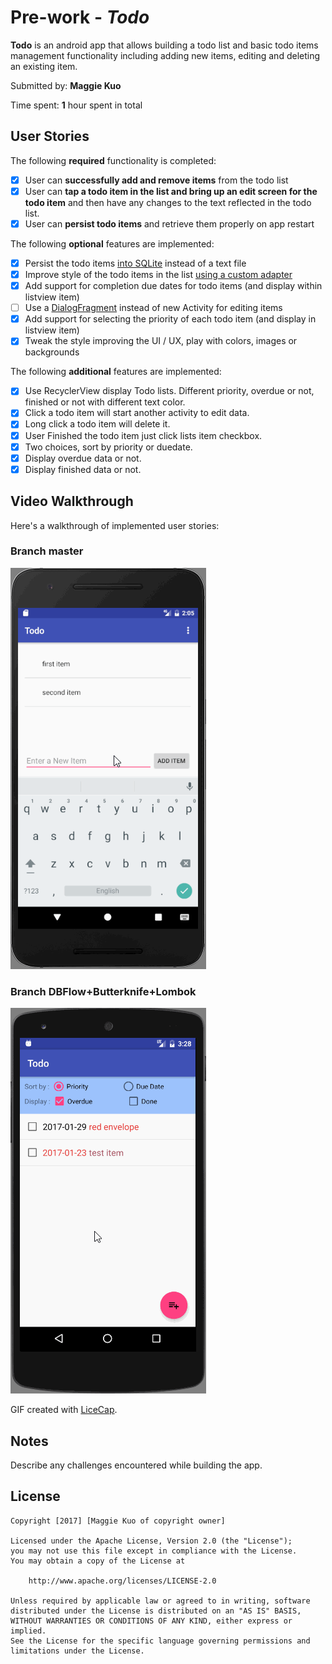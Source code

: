# Pre-work - *Todo*

**Todo** is an android app that allows building a todo list and basic todo items management functionality including adding new items, editing and deleting an existing item.

Submitted by: **Maggie Kuo**

Time spent: **1** hour spent in total

## User Stories

The following **required** functionality is completed:

* [x] User can **successfully add and remove items** from the todo list
* [x] User can **tap a todo item in the list and bring up an edit screen for the todo item** and then have any changes to the text reflected in the todo list.
* [x] User can **persist todo items** and retrieve them properly on app restart

The following **optional** features are implemented:

* [x] Persist the todo items [into SQLite](http://guides.codepath.com/android/Persisting-Data-to-the-Device#sqlite) instead of a text file
* [x] Improve style of the todo items in the list [using a custom adapter](http://guides.codepath.com/android/Using-an-ArrayAdapter-with-ListView)
* [x] Add support for completion due dates for todo items (and display within listview item)
* [ ] Use a [DialogFragment](http://guides.codepath.com/android/Using-DialogFragment) instead of new Activity for editing items
* [x] Add support for selecting the priority of each todo item (and display in listview item)
* [x] Tweak the style improving the UI / UX, play with colors, images or backgrounds

The following **additional** features are implemented:

* [x] Use RecyclerView display Todo lists. Different priority, overdue or not, finished or not with different text color.
* [x] Click a todo item will start another activity to edit data.
* [x] Long click a todo item will delete it.
* [x] User Finished the todo item just click lists item checkbox.
* [x] Two choices, sort by priority or duedate.
* [x] Display overdue data or not.
* [x] Display finished data or not.

## Video Walkthrough 

Here's a walkthrough of implemented user stories:

### Branch master
<img src='https://github.com/MaggieKuo/Todo/blob/master/todo.gif' title='Todo' width='' alt='Todo' />

### Branch DBFlow+Butterknife+Lombok
<img src='https://github.com/MaggieKuo/Todo/blob/DBFlow%2BButterknife%2BLombok/todo2.gif' title='Todo' width='' alt='Todo' />

GIF created with [LiceCap](http://www.cockos.com/licecap/).

## Notes

Describe any challenges encountered while building the app.

## License

    Copyright [2017] [Maggie Kuo of copyright owner]

    Licensed under the Apache License, Version 2.0 (the "License");
    you may not use this file except in compliance with the License.
    You may obtain a copy of the License at

        http://www.apache.org/licenses/LICENSE-2.0

    Unless required by applicable law or agreed to in writing, software
    distributed under the License is distributed on an "AS IS" BASIS,
    WITHOUT WARRANTIES OR CONDITIONS OF ANY KIND, either express or implied.
    See the License for the specific language governing permissions and
    limitations under the License.
